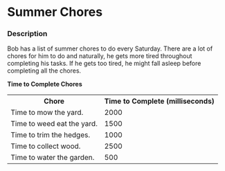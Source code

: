 <h1>Summer Chores</h1>
<h3>Description</h3>
<p>Bob has a list of summer chores to do every Saturday. There are a lot of chores for him to do and naturally, he gets more tired throughout completing his tasks. If he gets too tired, he might fall asleep before completing all the chores.</p>
<b>Time to Complete Chores</b>
<table>
  <tr>
    <th>Chore</th>
    <th>Time to Complete (milliseconds)</th>
  </tr>
  <tr>
    <td>Time to mow the yard.</td>
    <td>2000</td>
  </tr>
    <tr>
    <td>Time to weed eat the yard.</td>
    <td>1500</td>
  </tr>
    <tr>
    <td>Time to trim the hedges.</td>
    <td>1000</td>
  </tr>
    <tr>
    <td>Time to collect wood.</td>
    <td>2500</td>
  </tr>
    <tr>
    <td>Time to water the garden.</td>
    <td>500</td>
  </tr>
</table>
<!--Installation Instructions – How to set it up or install it.
Usage – How to run or use the program.
Examples – Code snippets or screenshots showing how it works.
Contributing – Guidelines for people who want to help with the project.
License – Information about how the project can be used or shared.
Credits – Acknowledgments or links to related work.-->

